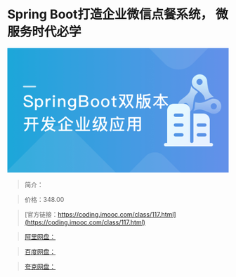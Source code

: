 # Spring Boot打造企业微信点餐系统， 微服务时代必学

![img](../../assets/5fc07b6f092f372705400304.png)

> 简介：

> 价格：348.00

> [官方链接：https://coding.imooc.com/class/117.html](https://coding.imooc.com/class/117.html)

> [阿里网盘：]()

> [百度网盘：]()

> [夸克网盘：]()
